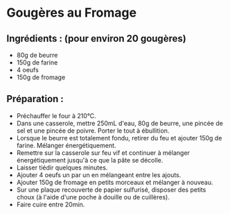 # Gougères au Fromage

## Ingrédients : (pour environ 20 gougères)
* 80g de beurre
* 150g de farine
* 4 oeufs
* 150g de fromage

## Préparation :
* Préchauffer le four à 210°C.
* Dans une casserole, mettre 250mL d'eau, 80g de beurre, une pincée de sel et une pincée de poivre. Porter le tout à ébullition.
* Lorsque le beurre est totalement fondu, retirer du feu et ajouter 150g de farine. Mélanger énergétiquement.
* Remettre sur la casserole sur feu vif et continuer à mélanger énergétiquement jusqu'à ce que la pâte se décolle.
* Laisser tiédir quelques minutes.
* Ajouter 4 oeufs un par un en mélangeant entre les ajouts.
* Ajouter 150g de fromage en petits morceaux et mélanger à nouveau.
* Sur une plaque recouverte de papier sulfurisé, disposer des petits choux (à l'aide d'une poche à douille ou de cuillères).
* Faire cuire entre 20min.